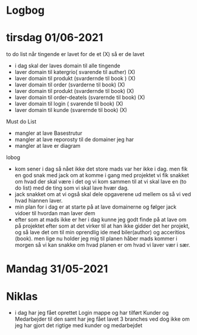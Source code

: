 ﻿# Logbog 

# tirsdag 01/06-2021
 to do list 
	når tingende er lavet for de et (X) så er de lavet 
*	i dag skal der laves domain til alle tingende
* laver domain til katergrio( svarende til auther) (X)
* laver domain til produkt (svardernde til book ) (X)
* laver domain til order (svarderne til book) (X)
* laver domain til produkt (svardernde til book) (X)
* laver domain til order-deatels (svarernde til book) (X)
* laver domain til login ( svarende til book) (X)
* laver domain til kunde (svarernde til book) (X)

Must do List 
* mangler at lave Basestrutur
* mangler at lave reporosty til de domainer jeg har 
* mangler at lave er diagram 

lobog 
* kom sener i dag så nået ikke det store mads var her ikke i dag. men fik en god snak med jack om at komme i gang med projektet 
	vi fik snakket om hvad der skal være i det og vi kom sammen til at vi skal lave en (to do list) med de ting som vi skal lave
	hvær dag. 
* jack snakket om at vi også skal dele opgaverene ud mellem os så vi ved hvad hiannen laver. 
* min plan for i dag er at starte på at lave domainerne og følger jack vidoer til hvordan man laver dem 
* efter som at mads ikke er her i dag kunne jeg godt finde på at lave om på projektet efter som at det virker til at han ikke 
	gidder det her projekt, og så lave det om til min oprendlig ide med biler(author) og acceritios (book). men lige nu holder
	jeg mig til planen håber mads kommer i morgen så vi kan snakke om hvad planen er om hvad vi laver vær i sær. 

# Mandag 31/05-2021
# Niklas
* i dag har jeg fået oprettet Login mappe og har tilført Kunder og Medarbejder til den samt har jeg fået lavet 3 branches
ved dog ikke om jeg har gjort det rigtige med kunder og medarbejdet 
